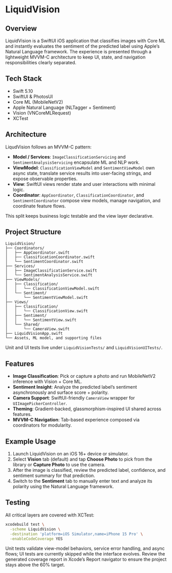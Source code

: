 
# LiquidVision

## Overview
LiquidVision is a SwiftUI iOS application that classifies images with Core ML and instantly evaluates the sentiment of the predicted label using Apple’s Natural Language framework. The experience is presented through a lightweight MVVM-C architecture to keep UI, state, and navigation responsibilities clearly separated.

## Tech Stack
- Swift 5.10
- SwiftUI & PhotosUI
- Core ML (MobileNetV2)
- Apple Natural Language (NLTagger + Sentiment)
- Vision (VNCoreMLRequest)
- XCTest

## Architecture
LiqudVision follows an MVVM-C pattern:
- **Model / Services**: `ImageClassificationServicing` and `SentimentAnalysisServicing` encapsulate ML and NLP work.
- **ViewModel**: `ClassificationViewModel` and `SentimentViewModel` own async state, translate service results into user-facing strings, and expose observable properties.
- **View**: SwiftUI views render state and user interactions with minimal logic.
- **Coordinator**: `AppCoordinator`, `ClassificationCoordinator`, and `SentimentCoordinator` compose view models, manage navigation, and coordinate feature flows.

This split keeps business logic testable and the view layer declarative.

## Project Structure
```
LiquidVision/
├── Coordinators/
│   ├── AppCoordinator.swift
│   ├── ClassificationCoordinator.swift
│   └── SentimentCoordinator.swift
├── Services/
│   ├── ImageClassificationService.swift
│   └── SentimentAnalysisService.swift
├── ViewModels/
│   ├── Classification/
│   │   └── ClassificationViewModel.swift
│   └── Sentiment/
│       └── SentimentViewModel.swift
├── Views/
│   ├── Classification/
│   │   └── ClassificationView.swift
│   ├── Sentiment/
│   │   └── SentimentView.swift
│   └── Shared/
│       └── CameraView.swift
├── LiquidVisionApp.swift
└── Assets, ML model, and supporting files
```

Unit and UI tests live under `LiquidVisionTests/` and `LiquidVisionUITests/`.

## Features
- **Image Classification**: Pick or capture a photo and run MobileNetV2 inference with Vision + Core ML.
- **Sentiment Insight**: Analyze the predicted label’s sentiment asynchronously and surface score + polarity.
- **Camera Support**: SwiftUI-friendly `CameraView` wrapper for `UIImagePickerController`.
- **Theming**: Gradient-backed, glassmorphism-inspired UI shared across features.
- **MVVM-C Navigation**: Tab-based experience composed via coordinators for modularity.

## Example Usage
1. Launch LiquidVision on an iOS 16+ device or simulator.
2. Select **Vision** tab (default) and tap **Choose Photo** to pick from the library or **Capture Photo** to use the camera.
3. After the image is classified, review the predicted label, confidence, and sentiment summary for that prediction.
4. Switch to the **Sentiment** tab to manually enter text and analyze its polarity using the Natural Language framework.

## Testing
All critical layers are covered with XCTest:

```bash
xcodebuild test \
  -scheme LiquidVision \
  -destination 'platform=iOS Simulator,name=iPhone 15 Pro' \
  -enableCodeCoverage YES
```

Unit tests validate view-model behaviors, service error handling, and async flows; UI tests are currently skipped while the interface evolves. Review the generated coverage report in Xcode’s Report navigator to ensure the project stays above the 60% target.
